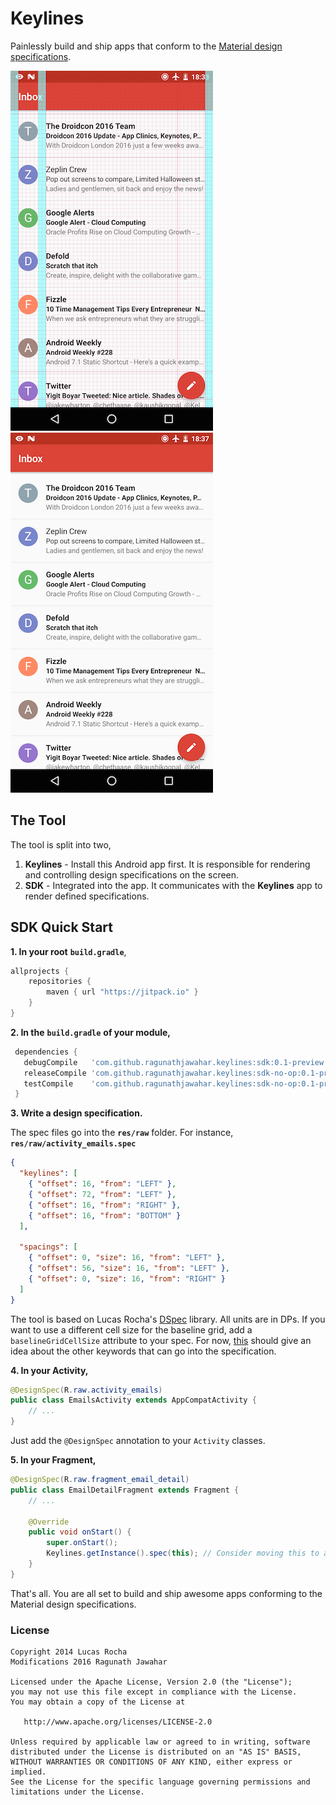 # Keylines
Painlessly build and ship apps that conform to the [Material design specifications](https://material.google.com/layout/metrics-keylines.html#metrics-keylines-baseline-grids).

![alt text](art/keylines-visible.png "") ![alt text](art/keylines-hidden.png "")

## The Tool
The tool is split into two,

1. **Keylines** - Install this Android app first. It is responsible for rendering and controlling design specifications on the screen.
2. **SDK** - Integrated into the app. It communicates with the **Keylines** app to render defined specifications.

## SDK Quick Start

**1. In your root** **`build.gradle`**,
```gradle
allprojects {
    repositories {
        maven { url "https://jitpack.io" }
    }
}
```

**2. In the** **`build.gradle`** **of your module,**
```gradle
 dependencies {
   debugCompile   'com.github.ragunathjawahar.keylines:sdk:0.1-preview'
   releaseCompile 'com.github.ragunathjawahar.keylines:sdk-no-op:0.1-preview'
   testCompile    'com.github.ragunathjawahar.keylines:sdk-no-op:0.1-preview'
 }
```

**3. Write a design specification.**

The spec files go into the **`res/raw`** folder. For instance, **`res/raw/activity_emails.spec`**
```json
{
  "keylines": [
    { "offset": 16, "from": "LEFT" },
    { "offset": 72, "from": "LEFT" },
    { "offset": 16, "from": "RIGHT" },
    { "offset": 16, "from": "BOTTOM" }
  ],

  "spacings": [
    { "offset": 0, "size": 16, "from": "LEFT" },
    { "offset": 56, "size": 16, "from": "LEFT" },
    { "offset": 0, "size": 16, "from": "RIGHT" }
  ]
}
```

The tool is based on Lucas Rocha's [DSpec](https://github.com/lucasr/dspec) library. All units are in DPs. If you want to use a different cell size for the baseline grid, add a `baselineGridCellSize` attribute to your spec. For now, [this](https://github.com/ragunathjawahar/keylines/blob/master/app/src/main/java/org/lucasr/dspec/SpecParser.java#L45-L56) should give an idea about the other keywords that can go into the specification.

**4. In your Activity,**
````java
@DesignSpec(R.raw.activity_emails)
public class EmailsActivity extends AppCompatActivity {
    // ...
}
````
Just add the `@DesignSpec` annotation to your `Activity` classes.

**5. In your Fragment,**
````java
@DesignSpec(R.raw.fragment_email_detail)
public class EmailDetailFragment extends Fragment {
    // ...

    @Override
    public void onStart() {
        super.onStart();
        Keylines.getInstance().spec(this); // Consider moving this to a base Fragment class.
    }
}
````

That's all. You are all set to build and ship awesome apps conforming to the Material design specifications.

### License


    Copyright 2014 Lucas Rocha
    Modifications 2016 Ragunath Jawahar

    Licensed under the Apache License, Version 2.0 (the "License");
    you may not use this file except in compliance with the License.
    You may obtain a copy of the License at

       http://www.apache.org/licenses/LICENSE-2.0

    Unless required by applicable law or agreed to in writing, software
    distributed under the License is distributed on an "AS IS" BASIS,
    WITHOUT WARRANTIES OR CONDITIONS OF ANY KIND, either express or implied.
    See the License for the specific language governing permissions and
    limitations under the License.
